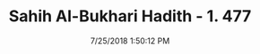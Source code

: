 ---
title        : "Sahih Al-Bukhari Hadith - 1. 477"
date         : 7/25/2018 1:50:12 PM
draft        : false
type         : "hadith"
layout       : "hadith"
BookCode     : "SHB"
VolumeNumber : "1"
HadithNumber : "477"
categories  :  ["Musalla-Using a Harba as a Sutra"]
tags  :  ["Abdullah"]
---